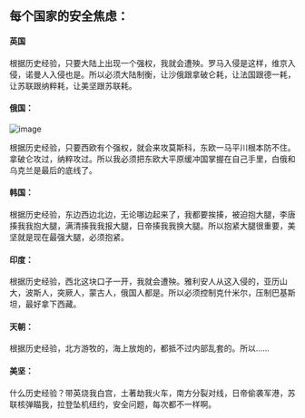 ## 每个国家的安全焦虑：

#### 英国

根据历史经验，只要大陆上出现一个强权，我就会遭殃。罗马入侵是这样，维京入侵，诺曼人入侵也是。所以必须大陆制衡，让沙俄跟拿破仑耗，让法国跟德一耗，让苏联跟纳粹耗，让美坚跟苏联耗。

#### 俄国：

![image](https://github.com/LeoNeedDing/words/assets/145755509/09bf81c8-4ac3-40e7-b60e-0e69c21ea470)


根据历史经验，只要西欧有个强权，就会来攻莫斯科，东欧一马平川根本防不住。拿破仑攻过，纳粹攻过。所以我必须把东欧大平原缓冲国掌握在自己手里，白俄和乌克兰是最后的底线了。

#### 韩国：

根据历史经验，东边西边北边，无论哪边起来了，我都要挨揍，被迫抱大腿，李唐揍我我抱大腿，满清揍我我报大腿，日帝揍我我换大腿。所以抱紧大腿很重要，美坚就是现在最强大腿，必须抱紧。

#### 印度：

根据历史经验，西北这块口子一开，我就会遭殃。雅利安人从这入侵的，亚历山大，波斯人，突厥人，蒙古人，俄国人都是。所以必须控制克什米尔，压制巴基斯坦，最好拿下西藏。

#### 天朝：

根据历史经验，北方游牧的，海上放炮的，都抵不过内部乱套的。所以……

#### 美坚：

什么历史经验？带英烧我白宫，土著劫我火车，南方分裂对线，日帝偷袭军港，苏联核弹瞄我，拉登坠机纽约，安全问题，每次都不一样啊。
